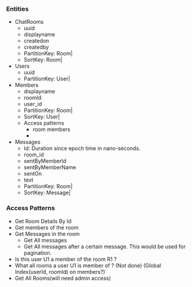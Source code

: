 
### Entities
- ChatRooms
  - uuid
  - displayname
  - createdon
  - createdby
  - PartitionKey: Room|<uuid>
  - SortKey: Room|<uuid>
- Users
  - uuid
  - PartitionKey: User|<uuid>
- Members
  - displayname
  - roomId
  - user_id
  - PartitionKey: Room|<uuid> 
  - SortKey: User|<uuid>
  - Access patterns
    - room members
    - 
- Messages
  - Id: Duration since epoch time in nano-seconds.
  - room_id
  - sentByMemberId
  - sentByMemberName
  - sentOn
  - text
  - PartitionKey: Room|<uuid>
  - SortKey: Message|<Id>


### Access Patterns
- Get Room Details By Id
- Get members of the room
- Get Messages in the room
  - Get All messages
  - Get All messages after a certain message. This would be used for pagination.
- Is this user U1 a member of the room R1 ? 
- What all rooms a user U1 is member of ? (Not done) (Global Index(userId, roomId) on members?)
- Get All Rooms(will need admin access)


